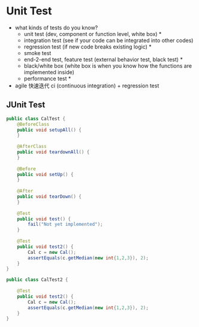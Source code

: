 <extoc></extoc>

# Unit Test

- what kinds of tests do you know?
    - unit test (dev, component or function level, white box) *
    - integration test (see if your code can be integrated into other codes)
    - regression test (if new code breaks existing logic) *
    - smoke test
    - end-2-end test, feature test (external behavior test, black test) *
    - black/white box (white box is when you know how the functions are implemented inside)
    - performance test *
- agile 快速迭代 ci (continuous integration) + regression test

## JUnit Test

```java
public class CalTest {
    @BeforeClass
    public void setupAll() {
    }
    
    @AfterClass
    public void teardownAll() {
    }
    
    @Before
    public void setUp() {
    }
    
    @After
    public void tearDown() {
    }
    
    @Test
    public void test() {
        fail("Not yet implemented");
    }
    
    @Test
    public void test2() {
        Cal c = new Cal();
        assertEquals(c.getMedian(new int{1,2,3}), 2);
    }
}

public class CalTest2 {
    
    @Test
    public void test2() {
        Cal c = new Cal();
        assertEquals(c.getMedian(new int{1,2,3}), 2);
    }
}


```